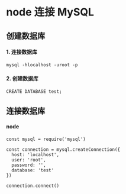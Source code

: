 # node 连接 MySQL



## 创建数据库

#### 1. 连接数据库

```
mysql -hlocalhost -uroot -p
```

#### 2. 创建数据库

```
CREATE DATABASE test;
```



## 连接数据库

#### node

```
const mysql = require('mysql')

const connection = mysql.createConnection({
  host: 'localhost',
  user: 'root',
  password: '',
  database: 'test'
})

connection.connect()
```
